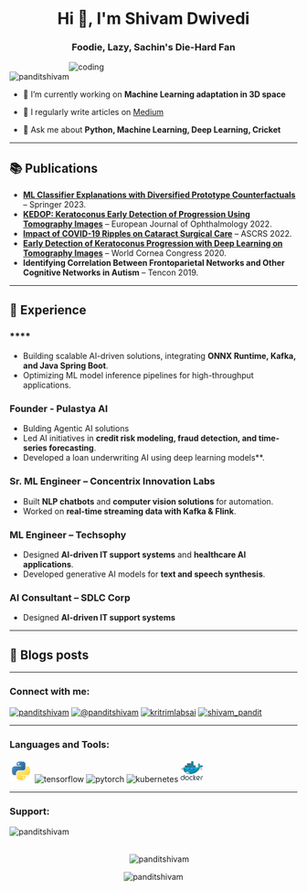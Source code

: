 <h1 align="center">Hi 👋, I'm Shivam Dwivedi</h1>
<h3 align="center">Foodie, Lazy, Sachin's Die-Hard Fan</h3>
<img align="right" width=400 alt="coding" src="https://media.tenor.com/HAhAxKV1mQMAAAAC/jujutsu-kaisen0-satoru-gojo.gif">

<p align="left"> <img src="https://komarev.com/ghpvc/?username=panditshivam&label=Profile%20views&color=0e75b6&style=flat" alt="panditshivam" /> </p>

- 🔬 I’m currently working on **Machine Learning adaptation in 3D space**

- 📝 I regularly write articles on [Medium](https://medium.com/@panditshivam)

- 💬 Ask me about **Python, Machine Learning, Deep Learning, Cricket**

---

## 📚 Publications
- **[ML Classifier Explanations with Diversified Prototype Counterfactuals](https://link.springer.com/book/9783031472237)** – Springer 2023.
- **[KEDOP: Keratoconus Early Detection of Progression Using Tomography Images](https://pubmed.ncbi.nlm.nih.gov/35343267/)** – European Journal of Ophthalmology 2022.
- **[Impact of COVID-19 Ripples on Cataract Surgical Care](https://ascrs.confex.com/ascrs/22am/meetingapp.cgi/Paper/84958)** – ASCRS 2022.
- **[Early Detection of Keratoconus Progression with Deep Learning on Tomography Images](https://journals.sagepub.com/doi/10.1177/11206721221087566?icid=int.sj-full-text.citing-articles.1)** – World Cornea Congress 2020.
- **Identifying Correlation Between Frontoparietal Networks and Other Cognitive Networks in Autism** – Tencon 2019.

---

## 🌟 Experience
### ****
- Building scalable AI-driven solutions, integrating **ONNX Runtime, Kafka, and Java Spring Boot**.
- Optimizing ML model inference pipelines for high-throughput applications.

### **Founder - Pulastya AI**
- Bulding Agentic AI solutions
- Led AI initiatives in **credit risk modeling, fraud detection, and time-series forecasting**.
- Developed a loan underwriting AI using deep learning models**.

### **Sr. ML Engineer – Concentrix Innovation Labs**
- Built **NLP chatbots** and **computer vision solutions** for automation.
- Worked on **real-time streaming data with Kafka & Flink**.

### **ML Engineer – Techsophy**
- Designed **AI-driven IT support systems** and **healthcare AI applications**.
- Developed generative AI models for **text and speech synthesis**.

### **AI Consultant – SDLC Corp**
- Designed **AI-driven IT support systems**
---

## 📕 Blogs posts
<!-- BLOG-POST-LIST:START -->
<!-- BLOG-POST-LIST:END -->

---

<h3 align="left">Connect with me:</h3>
<p align="left">
<a href="https://linkedin.com/in/panditshivam" target="blank"><img align="center" src="https://raw.githubusercontent.com/rahuldkjain/github-profile-readme-generator/master/src/images/icons/Social/linked-in-alt.svg" alt="panditshivam" height="30" width="40" /></a>
<a href="https://medium.com/@panditshivam" target="blank"><img align="center" src="https://raw.githubusercontent.com/rahuldkjain/github-profile-readme-generator/master/src/images/icons/Social/medium.svg" alt="@panditshivam" height="30" width="40" /></a>
<a href="https://www.youtube.com/c/kritrimlabsai" target="blank"><img align="center" src="https://raw.githubusercontent.com/rahuldkjain/github-profile-readme-generator/master/src/images/icons/Social/youtube.svg" alt="kritrimlabsai" height="30" width="40" /></a>
<a href="https://www.leetcode.com/shivam_pandit" target="blank"><img align="center" src="https://raw.githubusercontent.com/rahuldkjain/github-profile-readme-generator/master/src/images/icons/Social/leet-code.svg" alt="shivam_pandit" height="30" width="40" /></a>
</p>

---

<h3 align="left">Languages and Tools:</h3>
<p align="left">
<img src="https://raw.githubusercontent.com/devicons/devicon/master/icons/python/python-original.svg" alt="python" width="40" height="40"/>
<img src="https://www.vectorlogo.zone/logos/tensorflow/tensorflow-icon.svg" alt="tensorflow" width="40" height="40"/>
<img src="https://www.vectorlogo.zone/logos/pytorch/pytorch-icon.svg" alt="pytorch" width="40" height="40"/>
<img src="https://www.vectorlogo.zone/logos/kubernetes/kubernetes-icon.svg" alt="kubernetes" width="40" height="40"/>
<img src="https://raw.githubusercontent.com/devicons/devicon/master/icons/docker/docker-original-wordmark.svg" alt="docker" width="40" height="40"/>
</p>

---

<h3 align="left">Support:</h3>
<p><a href="https://www.buymeacoffee.com/panditshivam"> <img align="left" src="https://cdn.buymeacoffee.com/buttons/v2/default-yellow.png" height="50" width="210" alt="panditshivam" /></a></p><br><br>

<p align="left"><img src=https://github-readme-stats.vercel.app/api/top-langs?username=panditshivam&show_icons=true alt=panditshivam /></p>

<p align="center"> <img src=https://github-readme-stats.vercel.app/api?username=panditshivam&show_icons=true alt=panditshivam /> </p>
